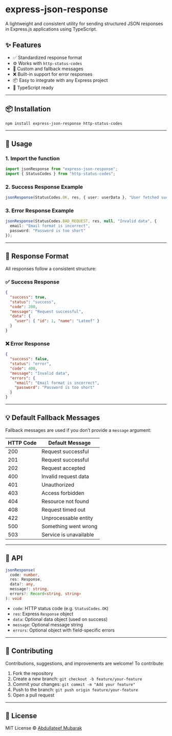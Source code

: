 
# express-json-response

A lightweight and consistent utility for sending structured JSON responses in Express.js applications using TypeScript.

## ✨ Features

- ✅ Standardized response format
- ⚙️ Works with `http-status-codes`
- 💬 Custom and fallback messages
- ❌ Built-in support for error responses
- 📦 Easy to integrate with any Express project
- 🧪 TypeScript ready

---

## 📦 Installation

```
npm install express-json-response http-status-codes
````

---

## 🚀 Usage

### 1. Import the function

```ts
import jsonResponse from "express-json-response";
import { StatusCodes } from "http-status-codes";
```

### 2. Success Response Example

```ts
jsonResponse(StatusCodes.OK, res, { user: userData }, "User fetched successfully");
```

### 3. Error Response Example

```ts
jsonResponse(StatusCodes.BAD_REQUEST, res, null, "Invalid data", {
  email: "Email format is incorrect",
  password: "Password is too short"
});
```

---

## 📘 Response Format

All responses follow a consistent structure:

### ✅ Success Response

```json
{
  "success": true,
  "status": "success",
  "code": 200,
  "message": "Request successful",
  "data": {
    "user": { "id": 1, "name": "Lateef" }
  }
}
```

### ❌ Error Response

```json
{
  "success": false,
  "status": "error",
  "code": 400,
  "message": "Invalid data",
  "errors": {
    "email": "Email format is incorrect",
    "password": "Password is too short"
  }
}
```

---

## 💡 Default Fallback Messages

Fallback messages are used if you don’t provide a `message` argument:

| HTTP Code | Default Message        |
| --------- | ---------------------- |
| 200       | Request successful     |
| 201       | Request successful     |
| 202       | Request accepted       |
| 400       | Invalid request data   |
| 401       | Unauthorized           |
| 403       | Access forbidden       |
| 404       | Resource not found     |
| 408       | Request timed out      |
| 422       | Unprocessable entity   |
| 500       | Something went wrong   |
| 503       | Service is unavailable |

---

## 🧩 API

```ts
jsonResponse(
  code: number,
  res: Response,
  data?: any,
  message?: string,
  errors?: Record<string, string>
): void
```

* `code`: HTTP status code (e.g. `StatusCodes.OK`)
* `res`: Express `Response` object
* `data`: Optional data object (used on success)
* `message`: Optional message string
* `errors`: Optional object with field-specific errors

---

## 🤝 Contributing

Contributions, suggestions, and improvements are welcome! To contribute:

1. Fork the repository
2. Create a new branch: `git checkout -b feature/your-feature`
3. Commit your changes: `git commit -m "Add your feature"`
4. Push to the branch: `git push origin feature/your-feature`
5. Open a pull request

---

## 📄 License

MIT License © [Abdullateef Mubarak](https://github.com/TechLateef/express-json-response.git)

```
